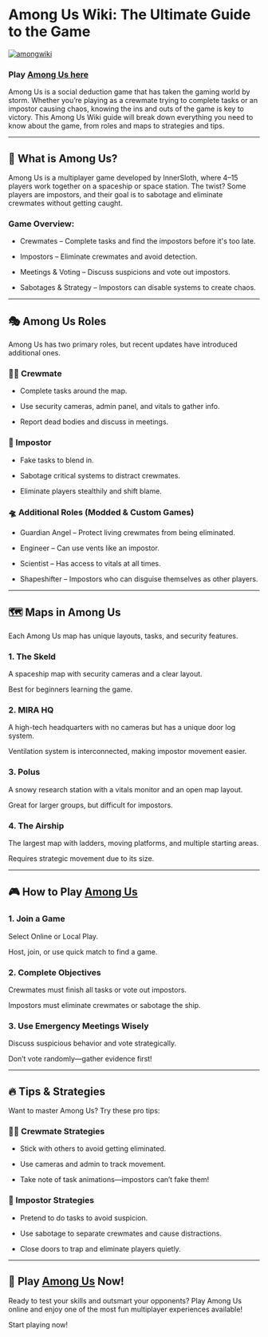 # Among Us Wiki: The Ultimate Guide to the Game 

[![amongwiki](https://github.com/user-attachments/assets/e5d72539-88b2-452b-bf22-dbd141ee660c)](https://amongus-online.io/)

### Play [Among Us here](https://amongus-online.io/)

Among Us is a social deduction game that has taken the gaming world by storm. Whether you’re playing as a crewmate trying to complete tasks or an impostor causing chaos, knowing the ins and outs of the game is key to victory. This Among Us Wiki guide will break down everything you need to know about the game, from roles and maps to strategies and tips.

---
## 🚀 What is Among Us?

Among Us is a multiplayer game developed by InnerSloth, where 4–15 players work together on a spaceship or space station. The twist? Some players are impostors, and their goal is to sabotage and eliminate crewmates without getting caught.

### Game Overview:

- Crewmates – Complete tasks and find the impostors before it's too late.

- Impostors – Eliminate crewmates and avoid detection.

- Meetings & Voting – Discuss suspicions and vote out impostors.

- Sabotages & Strategy – Impostors can disable systems to create chaos.

---
## 🎭 Among Us Roles

Among Us has two primary roles, but recent updates have introduced additional ones.

### 👨‍🚀 Crewmate

- Complete tasks around the map.

- Use security cameras, admin panel, and vitals to gather info.

- Report dead bodies and discuss in meetings.

### 🔪 Impostor

- Fake tasks to blend in.

- Sabotage critical systems to distract crewmates.

- Eliminate players stealthily and shift blame.

### 🛸 Additional Roles (Modded & Custom Games)

- Guardian Angel – Protect living crewmates from being eliminated.

- Engineer – Can use vents like an impostor.

- Scientist – Has access to vitals at all times.

- Shapeshifter – Impostors who can disguise themselves as other players.

---
## 🗺️ Maps in Among Us

Each Among Us map has unique layouts, tasks, and security features.

### 1. The Skeld

A spaceship map with security cameras and a clear layout.

Best for beginners learning the game.

### 2. MIRA HQ

A high-tech headquarters with no cameras but has a unique door log system.

Ventilation system is interconnected, making impostor movement easier.

### 3. Polus

A snowy research station with a vitals monitor and an open map layout.

Great for larger groups, but difficult for impostors.

### 4. The Airship

The largest map with ladders, moving platforms, and multiple starting areas.

Requires strategic movement due to its size.

---
## 🎮 How to Play [Among Us](https://amongus-online.io/)

### 1. Join a Game

Select Online or Local Play.

Host, join, or use quick match to find a game.

### 2. Complete Objectives

Crewmates must finish all tasks or vote out impostors.

Impostors must eliminate crewmates or sabotage the ship.

### 3. Use Emergency Meetings Wisely

Discuss suspicious behavior and vote strategically.

Don’t vote randomly—gather evidence first!

---
## 🔥 Tips & Strategies

Want to master Among Us? Try these pro tips:

### 👨‍🚀 Crewmate Strategies

- Stick with others to avoid getting eliminated.

- Use cameras and admin to track movement.

- Take note of task animations—impostors can’t fake them!

### 🔪 Impostor Strategies

- Pretend to do tasks to avoid suspicion.

- Use sabotage to separate crewmates and cause distractions.

- Close doors to trap and eliminate players quietly.

---
## 🚀 Play [Among Us](https://amongus-online.io/) Now!

Ready to test your skills and outsmart your opponents? Play Among Us online and enjoy one of the most fun multiplayer experiences available!

Start playing now!

